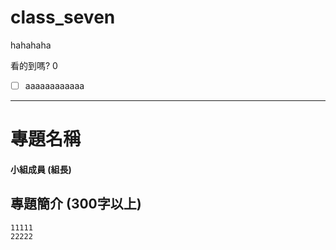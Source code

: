 # class_seven
hahahaha

看的到嗎? 
0
- [ ] aaaaaaaaaaaa
---
# 專題名稱
#### 小組成員 (組長)
## 專題簡介 (300字以上)
```
11111
22222
``` 
